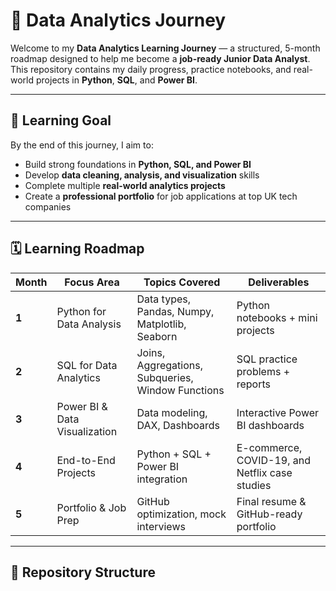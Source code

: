 # 🧠 Data Analytics Journey

Welcome to my **Data Analytics Learning Journey** — a structured, 5-month roadmap designed to help me become a **job-ready Junior Data Analyst**.  
This repository contains my daily progress, practice notebooks, and real-world projects in **Python**, **SQL**, and **Power BI**.

---

## 🎯 Learning Goal

By the end of this journey, I aim to:
- Build strong foundations in **Python, SQL, and Power BI**  
- Develop **data cleaning, analysis, and visualization** skills  
- Complete multiple **real-world analytics projects**  
- Create a **professional portfolio** for job applications at top UK tech companies  

---

## 🗓️ Learning Roadmap

| Month | Focus Area | Topics Covered | Deliverables |
|--------|-------------|----------------|---------------|
| **1** | Python for Data Analysis | Data types, Pandas, Numpy, Matplotlib, Seaborn | Python notebooks + mini projects |
| **2** | SQL for Data Analytics | Joins, Aggregations, Subqueries, Window Functions | SQL practice problems + reports |
| **3** | Power BI & Data Visualization | Data modeling, DAX, Dashboards | Interactive Power BI dashboards |
| **4** | End-to-End Projects | Python + SQL + Power BI integration | E-commerce, COVID-19, and Netflix case studies |
| **5** | Portfolio & Job Prep | GitHub optimization, mock interviews | Final resume & GitHub-ready portfolio |

---

## 📘 Repository Structure

